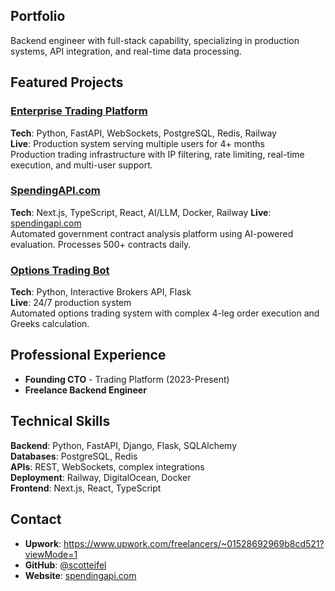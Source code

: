 ## Portfolio

Backend engineer with full-stack capability, specializing in production systems, API integration, and real-time data processing.

## Featured Projects

### [Enterprise Trading Platform](./trading-platform/)
**Tech**: Python, FastAPI, WebSockets, PostgreSQL, Redis, Railway  
**Live**: Production system serving multiple users for 4+ months  
Production trading infrastructure with IP filtering, rate limiting, real-time execution, and multi-user support.

### [SpendingAPI.com](./spending-api/)
**Tech**: Next.js, TypeScript, React, AI/LLM, Docker, Railway 
**Live**: [spendingapi.com](https://spendingapi.com)  
Automated government contract analysis platform using AI-powered evaluation. Processes 500+ contracts daily.

### [Options Trading Bot](./options-trading-bot/)
**Tech**: Python, Interactive Brokers API, Flask  
**Live**: 24/7 production system  
Automated options trading system with complex 4-leg order execution and Greeks calculation.

## Professional Experience
- **Founding CTO** - Trading Platform (2023-Present)
- **Freelance Backend Engineer**

## Technical Skills
**Backend**: Python, FastAPI, Django, Flask, SQLAlchemy  
**Databases**: PostgreSQL, Redis  
**APIs**: REST, WebSockets, complex integrations  
**Deployment**: Railway, DigitalOcean, Docker  
**Frontend**: Next.js, React, TypeScript  

## Contact
- **Upwork**: https://www.upwork.com/freelancers/~01528692969b8cd521?viewMode=1
- **GitHub**: [@scotteifel](https://github.com/scotteifel)
- **Website**: [spendingapi.com](https://spendingapi.com/)
